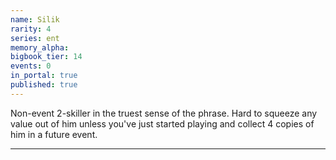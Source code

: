 ```yaml
---
name: Silik
rarity: 4
series: ent
memory_alpha:
bigbook_tier: 14
events: 0
in_portal: true
published: true
---
```


Non-event 2-skiller in the truest sense of the phrase. Hard to squeeze any value out of him unless you've just started playing and collect 4 copies of him in a future event.
________________
